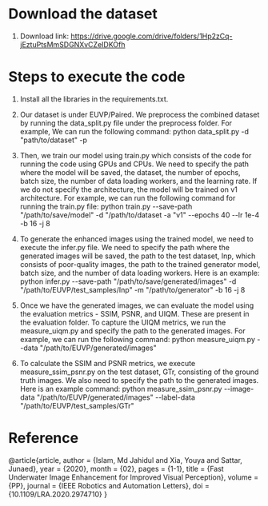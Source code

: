 # Download the dataset
1. Download link: https://drive.google.com/drive/folders/1Hp2zCq-jEztuPtsMmSDGNXvCZeIDKOfh
   
# Steps to execute the code
1. Install all the libraries in the requirements.txt. 

2. Our dataset is under EUVP/Paired. We preprocess the combined dataset by running the data_split.py
   file under the preprocess folder. For example, We can run the following command:
   python data_split.py -d "path/to/dataset" -p 

3. Then, we train our model using train.py which consists of the code for running the code using GPUs and CPUs. We need to specify the path where the model 
   will be saved, the dataset, the number of epochs, batch size, the number of data loading workers, and the learning rate. If we do not specify 
   the architecture, the model will be trained on v1 architecture. For example, we can run the following command for running the train.py file:
   python train.py --save-path "/path/to/save/model" -d "/path/to/dataset -a "v1" --epochs 40 --lr 1e-4 -b 16 -j 8

4. To generate the enhanced images using the trained model, we need to execute the infer.py file. We need to specify
   the path where the generated images will be saved, the path to the test dataset, Inp, which consists of poor-quality images, 
   the path to the trained generator model, batch size, and the number of data loading workers. Here is an example:
   python infer.py --save-path "/path/to/save/generated/images" -d "/path/to/EUVP/test_samples/Inp" -m "/path/to/generator" -b 16 -j 8

5. Once we have the generated images, we can evaluate the model using the evaluation metrics - SSIM, PSNR, and UIQM. These are present 
   in the evaluation folder. To capture the UIQM metrics, we run the measure_uiqm.py and specify the path to the generated images. 
   For example, we can run the following command:
   python measure_uiqm.py --data "/path/to/EUVP/generated/images"

6. To calculate the SSIM and PSNR metrics, we execute measure_ssim_psnr.py on the test dataset, GTr, consisting of the ground truth 
   images. We also need to specify the path to the generated images. Here is an example command:
   python measure_ssim_psnr.py --image-data "/path/to/EUVP/generated/images" --label-data "/path/to/EUVP/test_samples/GTr"
   
# Reference   
@article{article,
author = {Islam, Md Jahidul and Xia, Youya and Sattar, Junaed},
year = {2020},
month = {02},
pages = {1-1},
title = {Fast Underwater Image Enhancement for Improved Visual Perception},
volume = {PP},
journal = {IEEE Robotics and Automation Letters},
doi = {10.1109/LRA.2020.2974710}
}
